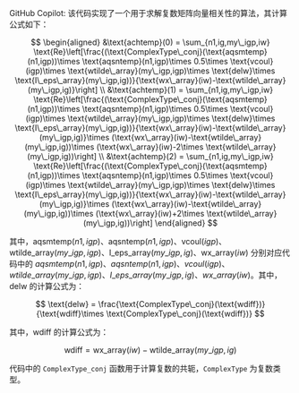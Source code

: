 GitHub Copilot: 该代码实现了一个用于求解复数矩阵向量相关性的算法，其计算公式如下：

$$
\begin{aligned}
&\text{achtemp}(0) = \sum_{n1,ig,my\_igp,iw} \text{Re}\left[\frac{(\text{ComplexType\_conj}(\text{aqsmtemp}(n1,igp))\times \text{aqsntemp}(n1,igp)\times 0.5\times \text{vcoul}(igp)\times \text{wtilde\_array}(my\_igp,igp)\times \text{delw}\times \text{I\_eps\_array}(my\_igp,ig))}{\text{wx\_array}(iw)-\text{wtilde\_array}(my\_igp,ig)}\right] \\
&\text{achtemp}(1) = \sum_{n1,ig,my\_igp,iw} \text{Re}\left[\frac{(\text{ComplexType\_conj}(\text{aqsmtemp}(n1,igp))\times \text{aqsntemp}(n1,igp)\times 0.5\times \text{vcoul}(igp)\times \text{wtilde\_array}(my\_igp,igp)\times \text{delw}\times \text{I\_eps\_array}(my\_igp,ig))}{\text{wx\_array}(iw)-\text{wtilde\_array}(my\_igp,ig)}\times (\text{wx\_array}(iw)-\text{wtilde\_array}(my\_igp,ig))\times (\text{wx\_array}(iw)-2\times \text{wtilde\_array}(my\_igp,ig))\right] \\
&\text{achtemp}(2) = \sum_{n1,ig,my\_igp,iw} \text{Re}\left[\frac{(\text{ComplexType\_conj}(\text{aqsmtemp}(n1,igp))\times \text{aqsntemp}(n1,igp)\times 0.5\times \text{vcoul}(igp)\times \text{wtilde\_array}(my\_igp,igp)\times \text{delw}\times \text{I\_eps\_array}(my\_igp,ig))}{\text{wx\_array}(iw)-\text{wtilde\_array}(my\_igp,ig)}\times (\text{wx\_array}(iw)-\text{wtilde\_array}(my\_igp,ig))\times (\text{wx\_array}(iw)+2\times \text{wtilde\_array}(my\_igp,ig))\right]
\end{aligned}
$$

其中，$\text{aqsmtemp}(n1,igp)$、$\text{aqsntemp}(n1,igp)$、$\text{vcoul}(igp)$、$\text{wtilde\_array}(my\_igp,igp)$、$\text{I\_eps\_array}(my\_igp,ig)$、$\text{wx\_array}(iw)$ 分别对应代码中的 $aqsmtemp(n1,igp)$、$aqsntemp(n1,igp)$、$vcoul(igp)$、$wtilde\_array(my\_igp,igp)$、$I\_eps\_array(my\_igp,ig)$、$wx\_array(iw)$。其中，$\text{delw}$ 的计算公式为：

$$
\text{delw} = \frac{\text{ComplexType\_conj}(\text{wdiff})}{\text{wdiff}\times \text{ComplexType\_conj}(\text{wdiff})}
$$

其中，$\text{wdiff}$ 的计算公式为：

$$
\text{wdiff} = \text{wx\_array}(iw) - \text{wtilde\_array}(my\_igp,ig)
$$

代码中的 `ComplexType_conj` 函数用于计算复数的共轭，`ComplexType` 为复数类型。